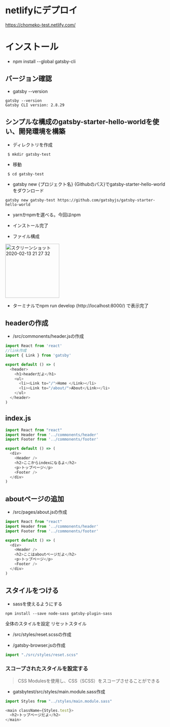 # netlifyにデプロイ

https://chomeko-test.netlify.com/

# インストール
- npm install --global gatsby-cli
## バージョン確認
- gatsby --version
```
gatsby --version
Gatsby CLI version: 2.8.29

```
## シンプルな構成のgatsby-starter-hello-worldを使い、開発環境を構築

- ディレクトリを作成
```
 $ mkdir gatsby-test
```
- 移動
```
 $ cd gatsby-test
```
- gatsby new {プロジェクト名} {Githubのパス}でgatsby-starter-hello-worldをダウンロード

```
gatsby new gatsby-test https://github.com/gatsbyjs/gatsby-starter-hello-world
```
- yarnかnpmを選べる。今回はnpm

- インストール完了
- ファイル構成

<img width="170" alt="スクリーンショット 2020-02-13 21 27 32" src="https://user-images.githubusercontent.com/51746464/74527939-5a664180-4f6a-11ea-9b89-612f3437d0b4.png">


- ターミナルでnpm run develop
(http://localhost:8000/)
で表示完了

## headerの作成

- /src/commonents/header.jsの作成
```js
import React from 'react'
//link作成
import { Link } from 'gatsby'

export default () => (
  <header>
    <h1>headerだよ</h1>
    <ul>
      <li><Link to="/">Home </Link></li>
      <li><Link to="/about/">About</Link></li>
    </ul>
  </header>
)
```

## index.js
```js
import React from "react"
import Header from '../commonents/header'
import Footer from '../commonents/footer'

export default () => (
  <div>
    <Header />
    <h2>ここからindexになるよ</h2>
    <p>トップページ</p>
    <Footer />
  </div>
)
```

## aboutページの追加

- /src/pages/about.jsの作成
```js
import React from "react"
import Header from '../commonents/header'
import Footer from '../commonents/footer'

export default () => (
  <div>
    <Header />
    <h2>ここはaboutページだよ</h2>
    <p>トップページ</p>
    <Footer />
  </div>
)
```

## スタイルをつける
- sassを使えるようにする
 ```
 npm install --save node-sass gatsby-plugin-sass
 ```
 
全体のスタイルを設定
リセットスタイル
- /src/styles/reset.scssの作成

- /gatsby-browser.jsの作成

```js
import "./src/styles/reset.scss"
```

### スコープされたスタイルを設定する

>CSS Modulesを使用し、CSS（SCSS）をスコープさせることができる


- gatsbytest/src/styles/main.module.sass作成

```js
import Styles from "../styles/main.module.sass"
```
```js
<main className={Styles.test}>
  <h2>トップページだよ</h2>
</main>
```



